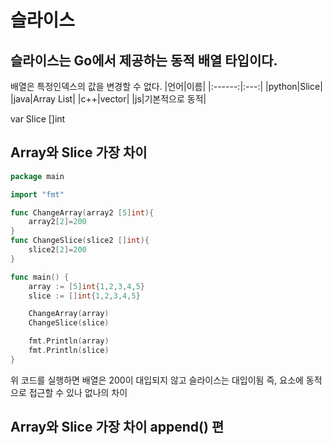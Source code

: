 # 슬라이스
## 슬라이스는 Go에서 제공하는 동적 배열 타입이다.
  배열은 특정인덱스의 값을 변경할 수 없다.
  |언어|이름|
  |:------:|:---:|
  |python|Slice|
  |java|Array List|
  |c++|vector|
  |js|기본적으로 동적| 

  var Slice []int
  
## Array와 Slice  가장 차이
```go
package main

import "fmt"

func ChangeArray(array2 [5]int){
	array2[2]=200
}
func ChangeSlice(slice2 []int){
	slice2[2]=200
}

func main() {
	array := [5]int{1,2,3,4,5}
	slice := []int{1,2,3,4,5}

	ChangeArray(array)
	ChangeSlice(slice)

	fmt.Println(array)
	fmt.Println(slice)
}
```
위 코드를 실행하면 배열은 200이 대입되지 않고 슬라이스는 대입이됨 즉,
요소에 동적으로 접근할 수 있나 없나의 차이

## Array와 Slice  가장 차이 append() 편